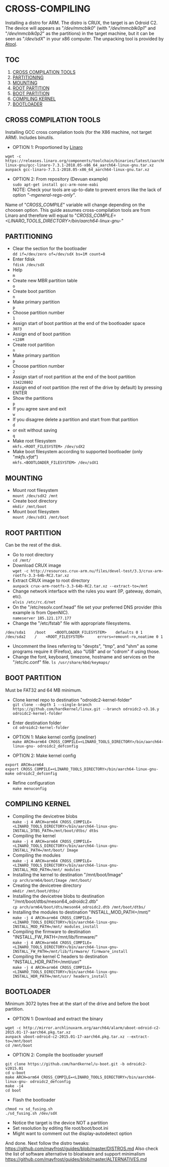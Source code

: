 # CROSS-COMPILING
Installing a distro for ARM. The distro is CRUX, the target is an Odroid C2. The device will appears as "_/dev/mmcblk0_" (with "_/dev/mmcblk0p1_" and "_/dev/mmcblk0p2_" as the partitions) in the target machine, but it can be seen as "_/dev/sdX_" in your x86 computer. The unpacking tool is provided by [Atool](http://www.nongnu.org/atool/).


## TOC
1. [CROSS COMPILATION TOOLS](#cross-compilation-tools)  
2. [PARTITIONING](#partitioning)  
3. [MOUNTING](#mounting)  
4. [ROOT PARTITION](#root-partition)  
5. [BOOT PARTITION](#boot-partition)  
6. [COMPILING KERNEL](#compiling-kernel)  
7. [BOOTLOADER](#bootloader)  


## CROSS COMPILATION TOOLS
Installing GCC cross compilation tools (for the X86 machine, not target ARM). Includes binutils.

* OPTION 1: Proportioned by [Linaro](https://releases.linaro.org/components/toolchain/binaries/latest/aarch64-linux-gnu/)  
```
wget -c https://releases.linaro.org/components/toolchain/binaries/latest/aarch64-linux-gnu/gcc-linaro-7.3.1-2018.05-x86_64_aarch64-linux-gnu.tar.xz
aunpack gcc-linaro-7.3.1-2018.05-x86_64_aarch64-linux-gnu.tar.xz
```  

* OPTION 2: From repository (Devuan example)  
`sudo apt-get install gcc-arm-none-eabi`  
NOTE: Check your tools are up-to-date to prevent errors like the lack of option _"-mgeneral-regs-only"_.

Name of "_CROSS_COMPILE_" variable will change depending on the choosen option. This guide assumes cross-compilation tools are from Linaro and therefore will equal to "_CROSS\_COMPILE=<LINARO\_TOOLS\_DIRECTORY>/bin/aarch64-linux-gnu-_"


## PARTITIONING
* Clear the section for the bootloader  
`dd if=/dev/zero of=/dev/sdX bs=1M count=8`  
* Enter fdisk  
`fdisk /dev/sdX`  
* Help  
`m`  
* Create new MBR partition table  
`o`  
* Create boot partition  
`n`  
* Make primary partition  
`p`  
* Choose partition number  
`1`  
* Assign start of boot partition at the end of the bootloader space  
`3073`  
* Assign end of boot partition  
`+128M`  
* Create root partition  
`n`  
* Make primary partition  
`p`  
* Choose partition number  
`2`  
* Assign start of root partition at the end of the boot partition  
`134220802`  
* Assign end of root partition (the rest of the drive by default) by pressing ENTER  
* Show the partitions  
`p`  
* If you agree save and exit  
`w`  
* If you disagree delete a partition and start from that partition  
`d`  
* or  exit without saving  
`q`  
* Make root filesystem  
`mkfs.<ROOT_FILESYSTEM> /dev/sdX2`  
* Make boot filesystem according to supported bootloader (only "_mkfs.vfat_")  
`mkfs.<BOOTLOADER_FILESYSTEM> /dev/sdX1`  


## MOUNTING
* Mount root filesystem  
`mount /dev/sdX2 /mnt`  
* Create boot directory  
`mkdir /mnt/boot`  
* Mount boot filesystem  
`mount /dev/sdX1 /mnt/boot`  


## ROOT PARTITION
Can be the rest of the disk.

* Go to root directory  
`cd /mnt/`  
* Download CRUX image  
`wget -c http://resources.crux-arm.nu/files/devel-test/3.3/crux-arm-rootfs-3.3-64b-RC2.tar.xz`  
* Extract CRUX image to root directory  
`aunpack crux-arm-rootfs-3.3-64b-RC2.tar.xz --extract-to=/mnt`  
* Change network interface with the rules you want (IP, gateway, domain, etc).  
`elvis /etc/rc.d/net`  
* On the "/etc/resolv.conf.head" file set your preferred DNS provider (this example is from OpenNIC).  
`nameserver 185.121.177.177`  
* Change the "/etc/fstab" file with appropriate filesystems.  
```
/dev/sda1    /boot    <BOOTLOADER_FILESYSTEM>    defaults 0 1
/dev/sda2    /    <ROOT_FILESYSTEM>      errors=remount-ro,noatime 0 1
```  
* Uncomment the lines referring to "devpts", "tmp", and "shm" as some programs require it (Firefox), also "USB" and or "cdrom" if using those.
* Change the font, keyboard, timezone, hostname and services on the "/etc/rc.conf" file.
`ls /usr/share/kbd/keymaps/`  


## BOOT PARTITION
Must be FAT32 and 64 MB minimum.

* Clone kernel repo to destination "odroidc2-kernel-folder"  
`git clone --depth 1 --single-branch https://github.com/hardkernel/linux.git --branch odroidc2-v3.16.y odroidc2-kernel-folder`
* Enter destination folder  
`cd odroidc2-kernel-folder`

* OPTION 1: Make kernel config (oneliner)  
`make ARCH=arm64 CROSS_COMPILE=<LINARO_TOOLS_DIRECTORY>/bin/aarch64-linux-gnu- odroidc2_defconfig`

* OPTION 2: Make kernel config  
```
export ARCH=arm64
export CROSS_COMPILE=<LINARO_TOOLS_DIRECTORY>/bin/aarch64-linux-gnu-
make odroidc2_defconfig
```

* Refine configuration  
`make menuconfig`


## COMPILING KERNEL
* Compiling the devicetree blobs  
`make -j 4 ARCH=arm64 CROSS_COMPILE=<LINARO_TOOLS_DIRECTORY>/bin/aarch64-linux-gnu- INSTALL_DTBS_PATH=/mnt/boot/dtbs/ dtbs`
* Compiling the kernel  
`make -j 4 ARCH=arm64 CROSS_COMPILE=<LINARO_TOOLS_DIRECTORY>/bin/aarch64-linux-gnu- INSTALL_PATH=/mnt/boot/ Image`
* Compiling the modules  
`make -j 4 ARCH=arm64 CROSS_COMPILE=<LINARO_TOOLS_DIRECTORY>/bin/aarch64-linux-gnu- INSTALL_MOD_PATH=/mnt/ modules`
* Installing the kernel to destination "/mnt/boot/Image"  
`cp arch/arm64/boot/Image /mnt/boot/`
* Creating the devicetree directory  
`mkdir /mnt/boot/dtbs/`
* Installing the devicetree blobs to destination "/mnt/boot/dtbs/meson64_odroidc2.dtb"  
`cp arch/arm64/boot/dts/meson64_odroidc2.dtb /mnt/boot/dtbs/`
* Installing the modules to destination "INSTALL_MOD_PATH=/mnt/"  
`make -j 4 ARCH=arm64 CROSS_COMPILE=<LINARO_TOOLS_DIRECTORY>/bin/aarch64-linux-gnu- INSTALL_MOD_PATH=/mnt/ modules_install`
* Compiling the firmware to destination "INSTALL_FW_PATH=/mnt/lib/firmware/"  
`make -j 4 ARCH=arm64 CROSS_COMPILE=<LINARO_TOOLS_DIRECTORY>/bin/aarch64-linux-gnu- INSTALL_FW_PATH=/mnt/lib/firmware/ firmware_install`
* Compiling the kernel C headers to destination "INSTALL_HDR_PATH=/mnt/usr/"  
`make -j 4 ARCH=arm64 CROSS_COMPILE=<LINARO_TOOLS_DIRECTORY>/bin/aarch64-linux-gnu- INSTALL_HDR_PATH=/mnt/usr/ headers_install`  


## BOOTLOADER
Minimum 3072 bytes free at the start of the drive and before the boot partition.

* OPTION 1: Download and extract the binary  
```
wget -c http://mirror.archlinuxarm.org/aarch64/alarm/uboot-odroid-c2-2015.01-17-aarch64.pkg.tar.xz
aunpack uboot-odroid-c2-2015.01-17-aarch64.pkg.tar.xz --extract-to=/mnt/boot
cd /mnt/boot
```  

* OPTION 2: Compile the bootloader yourself  
```
git clone https://github.com/hardkernel/u-boot.git -b odroidc2-v2015.01
cd u-boot
make ARCH=arm64 CROSS_COMPILE=<LINARO_TOOLS_DIRECTORY>/bin/aarch64-linux-gnu- odroidc2_defconfig
make -j4
cd boot
```  

* Flash the bootloader  
```
chmod +x sd_fusing.sh
./sd_fusing.sh /dev/sdX
```
* Notice the target is the device NOT a partition  
* Set resolution by editing file root/boot/boot.ini  
* Might want to comment out the display-autodetect option  


And done. Next follow the distro tweaks: https://github.com/mayfrost/guides/blob/master/DISTROS.md
Also check the list of software alternative to bloatware and support minimalism https://github.com/mayfrost/guides/blob/master/ALTERNATIVES.md
